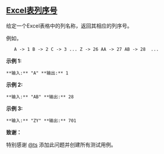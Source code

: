 ## [Excel表列序号](https://leetcode-cn.com/problems/excel-sheet-column-number/)

给定一个Excel表格中的列名称，返回其相应的列序号。

例如，

`    A -> 1
    B -> 2
    C -> 3
    ...
    Z -> 26
    AA -> 27
    AB -> 28 
    ...
`

**示例 1:**

`**输入:** "A"
**输出:** 1
`

**示例 2:**

`**输入:** "AB"
**输出:** 28
`

**示例 3:**

`**输入:** "ZY"
**输出:** 701`

**致谢：**  

特别感谢 [@ts](http://leetcode.com/discuss/user/ts) 添加此问题并创建所有测试用例。